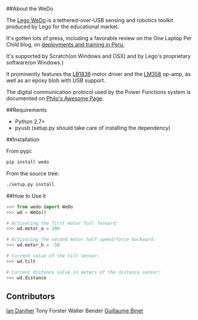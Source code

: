 ##About the WeDo


The [Lego WeDo](http://education.lego.com/en-us/lego-education-product-database/wedo/9580-lego-education-wedo-construction-set/) is a tethered-over-USB sensing and robotics toolkit produced by Lego for the educational market.

It's gotten lots of press, including a favorable review on the One Laptop Per Child blog, on [deployments and training in Peru.](http://blog.laptop.org/2011/02/12/lego-wedo-oloc-peru/)

It's supported by Scratch(on Windows and OSX) and by Lego's proprietary software(on Windows.)

It prominently features the [LB1836](http://semicon.sanyo.com/en/ds_e/EN3947F.pdf) motor driver and the [LM358](http://www.national.com/ds/LM/LM158.pdf) op-amp, as well as an epoxy blob with USB support.

The digital communication protocol used by the Power Functions system is documented on [Philo's Awesome Page](http://www.philohome.com/pf/LEGO_Power_Functions_RC.pdf).

##Requirements

- Python 2.7+
- pyusb (setup.py should take care of installing the dependency)

##Installation

From pypi:

```bash
pip install wedo
```

From the source tree:

```bash
./setup.py install
```

##How to Use it

```python
>>> from wedo import WeDo
>>> wd = WeDo()

# Activating the first motor full forward:
>>> wd.motor_a = 100

# Activating the second motor half speed/force backward:
>>> wd.motor_b = -50

# Current value of the tilt sensor:
>>> wd.tilt

# Current distance value in meters of the distance sensor:
>>> wd.distance
```

## Contributors

[Ian Daniher](https://github.com/itdaniher)
Tony Forster
Walter Bender
[Guillaume Binet](https://github.com/gbin)